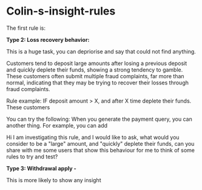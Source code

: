 # Colin-s-insight-rules


The first rule is: 

**Type 2: Loss recovery behavior:**

This is a huge task, you can depriorise and say that could not find anything. 

Customers tend to deposit large amounts after losing a previous deposit and quickly deplete their funds, showing a strong tendency to gamble. These customers often submit multiple fraud complaints, far more than normal, indicating that they may be trying to recover their losses through fraud complaints.

Rule example: IF deposit amount > X, and after X time deplete their funds. These customers 

You can try the following: When you generate the payment query, you can another thing. For example, you can add 

Hi I am investigating this rule, and I would like to ask, what would you consider to be a "large" amount, and "quickly" deplete their funds, can you share with me some users that show this behaviour for me to think of some rules to try and test?


**Type 3: Withdrawal apply -**

This is more likely to show any insight 
